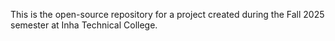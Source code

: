 This is the open-source repository for a project created during the Fall 2025 semester at Inha Technical College.
